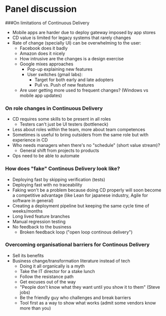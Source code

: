 # Panel discussion

###On limitations of Continuous Delivery

  * Mobile apps are harder due to deploy gateway imposed by app stores
  * CD value is limited for legacy systems that rarely changes
  * Rate of change (specially UI) can be overwhelming to the user:
    * Facebook does it badly
    * Amazon does it nicely
    * How intrusive are the changes is a design exercise
    * Google mixes approaches
      * Pop-up explaining new features
      * User switches (gmail labs):
        * Target for both early and late adopters
        * Pull vs. Push of new features
    * Are user getting more used to frequent changes? (Windows vs mobile app updates)
    
### On role changes in Continuous Delivery

* CD requires some skills to be present in all roles
  * Testers can't just be UI testers (bottleneck)
* Less about roles within the team, more about team competences
* Sometimes is useful to bring outsiders from the same role but with experience in CD
* Who needs managers when there's no "schedule" (short value stream)?
  * General shift from projects to products
* Ops need to be able to automate

### How does "fake" Continous Delivery look like?

* Deploying fast by skipping verification (tests)
* Deploying fast with no traceability
* Faking won't be a problem because doing CD properly will soon become a competitive advantage (like Lean for japanese industry, Agile for software in general)
* Creating a deployment pipeline but keeping the same cycle time of weeks/months
* Long lived feature branches
* Manual regression testing
* No feedback to the business
  * Broken feedback loop ("open loop continous delivery")

### Overcoming organisational barriers for Continous Delivery

* Sell its benefits
* Business change/transformation literature instead of tech
  * Doing it all organically is a myth
  * Take the IT director for a stake lunch
  * Follow the resistance path
  * Get excuses out of the way
  * "People don't know what they want until you show it to them" (Steve jobs)
  * Be the friendly guy who challenges and break barriers
  * Tool first as a way to show what works (admit some vendors know more than you)


